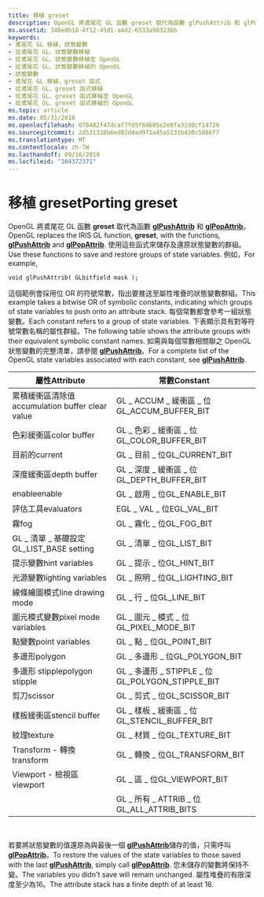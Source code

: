 ```yaml
---
title: 移植 greset
description: OpenGL 將鳶尾花 GL 函數 greset 取代為函數 glPushAttrib 和 glPopAttrib。
ms.assetid: 348e8b18-4f12-45d1-a4d2-6533a983236b
keywords:
- 鳶尾花 GL 移植，狀態變數
- 從鳶尾花 GL、狀態變數移植
- 從鳶尾花 GL、狀態變數移植至 OpenGL
- 從鳶尾花 GL、狀態變數移植的 OpenGL
- 狀態變數
- 鳶尾花 GL 移植，greset 函式
- 從鳶尾花 GL、greset 函式移植
- 從鳶尾花 GL、greset 函式移植至 OpenGL
- 從鳶尾花 GL、greset 函式移植的 OpenGL
ms.topic: article
ms.date: 05/31/2018
ms.openlocfilehash: 078482f47dcaf7fd5f84605e2e0fa32d0cf14729
ms.sourcegitcommit: 2d531328b6ed82d4ad971a45a5131b430c5866f7
ms.translationtype: MT
ms.contentlocale: zh-TW
ms.lasthandoff: 09/16/2019
ms.locfileid: "104372371"
---
```

# <a name="porting-greset"></a><span data-ttu-id="de0a3-112">移植 greset</span><span class="sxs-lookup"><span data-stu-id="de0a3-112">Porting greset</span></span>

<span data-ttu-id="de0a3-113">OpenGL 將鳶尾花 GL 函數 **greset** 取代為函數 [**glPushAttrib**](glpushattrib.md) 和 [**glPopAttrib**](glpopattrib.md)。</span><span class="sxs-lookup"><span data-stu-id="de0a3-113">OpenGL replaces the IRIS GL function, **greset**, with the functions, [**glPushAttrib**](glpushattrib.md) and [**glPopAttrib**](glpopattrib.md).</span></span> <span data-ttu-id="de0a3-114">使用這些函式來儲存及還原狀態變數的群組。</span><span class="sxs-lookup"><span data-stu-id="de0a3-114">Use these functions to save and restore groups of state variables.</span></span> <span data-ttu-id="de0a3-115">例如，</span><span class="sxs-lookup"><span data-stu-id="de0a3-115">For example,</span></span>

``` syntax
void glPushAttrib( GLbitfield mask );
```

<span data-ttu-id="de0a3-116">這個範例會採用位 OR 的符號常數，指出要推送至屬性堆疊的狀態變數群組。</span><span class="sxs-lookup"><span data-stu-id="de0a3-116">This example takes a bitwise OR of symbolic constants, indicating which groups of state variables to push onto an attribute stack.</span></span> <span data-ttu-id="de0a3-117">每個常數都會參考一組狀態變數。</span><span class="sxs-lookup"><span data-stu-id="de0a3-117">Each constant refers to a group of state variables.</span></span> <span data-ttu-id="de0a3-118">下表顯示具有對等符號常數名稱的屬性群組。</span><span class="sxs-lookup"><span data-stu-id="de0a3-118">The following table shows the attribute groups with their equivalent symbolic constant names.</span></span> <span data-ttu-id="de0a3-119">如需與每個常數相關聯之 OpenGL 狀態變數的完整清單，請參閱 [**glPushAttrib**](glpushattrib.md)。</span><span class="sxs-lookup"><span data-stu-id="de0a3-119">For a complete list of the OpenGL state variables associated with each constant, see [**glPushAttrib**](glpushattrib.md).</span></span>



| <span data-ttu-id="de0a3-120">屬性</span><span class="sxs-lookup"><span data-stu-id="de0a3-120">Attribute</span></span>                       | <span data-ttu-id="de0a3-121">常數</span><span class="sxs-lookup"><span data-stu-id="de0a3-121">Constant</span></span>                  |
|---------------------------------|---------------------------|
| <span data-ttu-id="de0a3-122">累積緩衝區清除值</span><span class="sxs-lookup"><span data-stu-id="de0a3-122">accumulation buffer clear value</span></span> | <span data-ttu-id="de0a3-123">GL \_ ACCUM \_ 緩衝區 \_ 位</span><span class="sxs-lookup"><span data-stu-id="de0a3-123">GL\_ACCUM\_BUFFER\_BIT</span></span>    |
| <span data-ttu-id="de0a3-124">色彩緩衝區</span><span class="sxs-lookup"><span data-stu-id="de0a3-124">color buffer</span></span>                    | <span data-ttu-id="de0a3-125">GL \_ 色彩 \_ 緩衝區 \_ 位</span><span class="sxs-lookup"><span data-stu-id="de0a3-125">GL\_COLOR\_BUFFER\_BIT</span></span>    |
| <span data-ttu-id="de0a3-126">目前的</span><span class="sxs-lookup"><span data-stu-id="de0a3-126">current</span></span>                         | <span data-ttu-id="de0a3-127">GL \_ 目前 \_ 位</span><span class="sxs-lookup"><span data-stu-id="de0a3-127">GL\_CURRENT\_BIT</span></span>          |
| <span data-ttu-id="de0a3-128">深度緩衝區</span><span class="sxs-lookup"><span data-stu-id="de0a3-128">depth buffer</span></span>                    | <span data-ttu-id="de0a3-129">GL \_ 深度 \_ 緩衝區 \_ 位</span><span class="sxs-lookup"><span data-stu-id="de0a3-129">GL\_DEPTH\_BUFFER\_BIT</span></span>    |
| <span data-ttu-id="de0a3-130">enable</span><span class="sxs-lookup"><span data-stu-id="de0a3-130">enable</span></span>                          | <span data-ttu-id="de0a3-131">GL \_ 啟用 \_ 位</span><span class="sxs-lookup"><span data-stu-id="de0a3-131">GL\_ENABLE\_BIT</span></span>           |
| <span data-ttu-id="de0a3-132">評估工具</span><span class="sxs-lookup"><span data-stu-id="de0a3-132">evaluators</span></span>                      | <span data-ttu-id="de0a3-133">EGL \_ VAL \_ 位</span><span class="sxs-lookup"><span data-stu-id="de0a3-133">EGL\_VAL\_BIT</span></span>             |
| <span data-ttu-id="de0a3-134">霧</span><span class="sxs-lookup"><span data-stu-id="de0a3-134">fog</span></span>                             | <span data-ttu-id="de0a3-135">GL \_ 霧化 \_ 位</span><span class="sxs-lookup"><span data-stu-id="de0a3-135">GL\_FOG\_BIT</span></span>              |
| <span data-ttu-id="de0a3-136">GL \_ 清單 \_ 基礎設定</span><span class="sxs-lookup"><span data-stu-id="de0a3-136">GL\_LIST\_BASE setting</span></span>          | <span data-ttu-id="de0a3-137">GL \_ 清單 \_ 位</span><span class="sxs-lookup"><span data-stu-id="de0a3-137">GL\_LIST\_BIT</span></span>             |
| <span data-ttu-id="de0a3-138">提示變數</span><span class="sxs-lookup"><span data-stu-id="de0a3-138">hint variables</span></span>                  | <span data-ttu-id="de0a3-139">GL \_ 提示 \_ 位</span><span class="sxs-lookup"><span data-stu-id="de0a3-139">GL\_HINT\_BIT</span></span>             |
| <span data-ttu-id="de0a3-140">光源變數</span><span class="sxs-lookup"><span data-stu-id="de0a3-140">lighting variables</span></span>              | <span data-ttu-id="de0a3-141">GL \_ 照明 \_ 位</span><span class="sxs-lookup"><span data-stu-id="de0a3-141">GL\_LIGHTING\_BIT</span></span>         |
| <span data-ttu-id="de0a3-142">線條繪圖模式</span><span class="sxs-lookup"><span data-stu-id="de0a3-142">line drawing mode</span></span>               | <span data-ttu-id="de0a3-143">GL \_ 行 \_ 位</span><span class="sxs-lookup"><span data-stu-id="de0a3-143">GL\_LINE\_BIT</span></span>             |
| <span data-ttu-id="de0a3-144">圖元模式變數</span><span class="sxs-lookup"><span data-stu-id="de0a3-144">pixel mode variables</span></span>            | <span data-ttu-id="de0a3-145">GL \_ 圖元 \_ 模式 \_ 位</span><span class="sxs-lookup"><span data-stu-id="de0a3-145">GL\_PIXEL\_MODE\_BIT</span></span>      |
| <span data-ttu-id="de0a3-146">點變數</span><span class="sxs-lookup"><span data-stu-id="de0a3-146">point variables</span></span>                 | <span data-ttu-id="de0a3-147">GL \_ 點 \_ 位</span><span class="sxs-lookup"><span data-stu-id="de0a3-147">GL\_POINT\_BIT</span></span>            |
| <span data-ttu-id="de0a3-148">多邊形</span><span class="sxs-lookup"><span data-stu-id="de0a3-148">polygon</span></span>                         | <span data-ttu-id="de0a3-149">GL \_ 多邊形 \_ 位</span><span class="sxs-lookup"><span data-stu-id="de0a3-149">GL\_POLYGON\_BIT</span></span>          |
| <span data-ttu-id="de0a3-150">多邊形 stipple</span><span class="sxs-lookup"><span data-stu-id="de0a3-150">polygon stipple</span></span>                 | <span data-ttu-id="de0a3-151">GL \_ 多邊形 \_ STIPPLE \_ 位</span><span class="sxs-lookup"><span data-stu-id="de0a3-151">GL\_POLYGON\_STIPPLE\_BIT</span></span> |
| <span data-ttu-id="de0a3-152">剪刀</span><span class="sxs-lookup"><span data-stu-id="de0a3-152">scissor</span></span>                         | <span data-ttu-id="de0a3-153">GL \_ 剪式 \_ 位</span><span class="sxs-lookup"><span data-stu-id="de0a3-153">GL\_SCISSOR\_BIT</span></span>          |
| <span data-ttu-id="de0a3-154">樣板緩衝區</span><span class="sxs-lookup"><span data-stu-id="de0a3-154">stencil buffer</span></span>                  | <span data-ttu-id="de0a3-155">GL \_ 樣板 \_ 緩衝區 \_ 位</span><span class="sxs-lookup"><span data-stu-id="de0a3-155">GL\_STENCIL\_BUFFER\_BIT</span></span>  |
| <span data-ttu-id="de0a3-156">紋理</span><span class="sxs-lookup"><span data-stu-id="de0a3-156">texture</span></span>                         | <span data-ttu-id="de0a3-157">GL \_ 材質 \_ 位</span><span class="sxs-lookup"><span data-stu-id="de0a3-157">GL\_TEXTURE\_BIT</span></span>          |
| <span data-ttu-id="de0a3-158">Transform - 轉換</span><span class="sxs-lookup"><span data-stu-id="de0a3-158">transform</span></span>                       | <span data-ttu-id="de0a3-159">GL \_ 轉換 \_ 位</span><span class="sxs-lookup"><span data-stu-id="de0a3-159">GL\_TRANSFORM\_BIT</span></span>        |
| <span data-ttu-id="de0a3-160">Viewport - 檢視區</span><span class="sxs-lookup"><span data-stu-id="de0a3-160">viewport</span></span>                        | <span data-ttu-id="de0a3-161">GL \_ 區 \_ 位</span><span class="sxs-lookup"><span data-stu-id="de0a3-161">GL\_VIEWPORT\_BIT</span></span>         |
|                                 | <span data-ttu-id="de0a3-162">GL \_ 所有 \_ ATTRIB \_ 位</span><span class="sxs-lookup"><span data-stu-id="de0a3-162">GL\_ALL\_ATTRIB\_BITS</span></span>     |



 

<span data-ttu-id="de0a3-163">若要將狀態變數的值還原為與最後一個 [**glPushAttrib**](glpushattrib.md)儲存的值，只需呼叫 [**glPopAttrib**](glpopattrib.md)。</span><span class="sxs-lookup"><span data-stu-id="de0a3-163">To restore the values of the state variables to those saved with the last [**glPushAttrib**](glpushattrib.md), simply call [**glPopAttrib**](glpopattrib.md).</span></span> <span data-ttu-id="de0a3-164">您未儲存的變數將保持不變。</span><span class="sxs-lookup"><span data-stu-id="de0a3-164">The variables you didn't save will remain unchanged.</span></span> <span data-ttu-id="de0a3-165">屬性堆疊的有限深度至少為16。</span><span class="sxs-lookup"><span data-stu-id="de0a3-165">The attribute stack has a finite depth of at least 16.</span></span>

 

 





